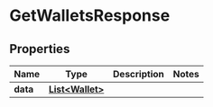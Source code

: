 

# GetWalletsResponse


## Properties

| Name | Type | Description | Notes |
|------------ | ------------- | ------------- | -------------|
|**data** | [**List&lt;Wallet&gt;**](Wallet.md) |  |  |



